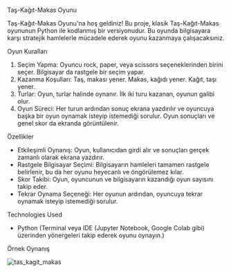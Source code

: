 Taş-Kağıt-Makas Oyunu

Taş-Kağıt-Makas Oyunu'na hoş geldiniz! Bu proje, klasik Taş-Kağıt-Makas oyununun Python ile kodlanmış bir versiyonudur. Bu oyunda bilgisayara karşı stratejik hamlelerle mücadele ederek oyunu kazanmaya çalışacaksınız.

Oyun Kuralları 
1. Seçim Yapma: Oyuncu rock, paper, veya scissors seçeneklerinden birini seçer. Bilgisayar da rastgele bir seçim yapar.
2. Kazanma Koşulları:
   Taş, makası yener.
   Makas, kağıdı yener.
   Kağıt, taşı yener.
3. Turlar: Oyun, turlar halinde oynanır. İlk iki turu kazanan, oyunun galibi olur.
4. Oyun Süreci: Her turun ardından sonuç ekrana yazdırılır ve oyuncuya başka bir oyun oynamak isteyip istemediği sorulur. Oyun sonuçları ve genel skor da ekranda görüntülenir.


Özellikler
- Etkileşimli Oynanış: Oyun, kullanıcıdan girdi alır ve sonuçları gerçek zamanlı olarak ekrana yazdırır.
- Rastgele Bilgisayar Seçimi: Bilgisayarın hamleleri tamamen rastgele belirlenir, bu da her oyunu heyecanlı ve öngörülemez kılar.
- Skor Takibi: Oyun, oyuncunun ve bilgisayarın kazandığı oyun sayısını takip eder.
- Tekrar Oynama Seçeneği: Her oyunun ardından, oyuncuya tekrar oynamak isteyip istemediği sorulur.

Technologies Used
- Python (Terminal veya IDE (Jupyter Notebook, Google Colab gibi) üzerinden yönergeleri takip ederek oyunu oynayın.)

Örnek Oynanış


                                 
![tas_kagit_makas](https://github.com/user-attachments/assets/0a771aea-c1be-431b-9c41-c4d8806d0efa)



